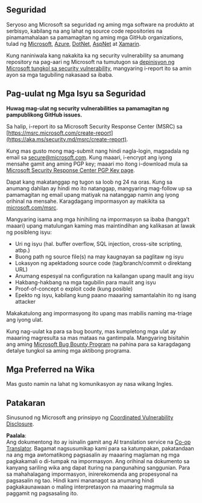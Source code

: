 <!--
CO_OP_TRANSLATOR_METADATA:
{
  "original_hash": "57f14126c1c6add76b3aef3844dfe4e3",
  "translation_date": "2025-07-16T15:42:57+00:00",
  "source_file": "SECURITY.md",
  "language_code": "tl"
}
-->
## Seguridad

Seryoso ang Microsoft sa seguridad ng aming mga software na produkto at serbisyo, kabilang na ang lahat ng source code repositories na pinamamahalaan sa pamamagitan ng aming mga GitHub organizations, tulad ng [Microsoft](https://github.com/Microsoft), [Azure](https://github.com/Azure), [DotNet](https://github.com/dotnet), [AspNet](https://github.com/aspnet) at [Xamarin](https://github.com/xamarin).

Kung naniniwala kang nakakita ka ng security vulnerability sa anumang repository na pag-aari ng Microsoft na tumutugon sa [depinisyon ng Microsoft tungkol sa security vulnerability](https://aka.ms/security.md/definition), mangyaring i-report ito sa amin ayon sa mga tagubiling nakasaad sa ibaba.

## Pag-uulat ng Mga Isyu sa Seguridad

**Huwag mag-ulat ng security vulnerabilities sa pamamagitan ng pampublikong GitHub issues.**

Sa halip, i-report ito sa Microsoft Security Response Center (MSRC) sa [https://msrc.microsoft.com/create-report](https://aka.ms/security.md/msrc/create-report).

Kung mas gusto mong mag-submit nang hindi nagla-login, magpadala ng email sa [secure@microsoft.com](mailto:secure@microsoft.com). Kung maaari, i-encrypt ang iyong mensahe gamit ang aming PGP key; maaari mo itong i-download mula sa [Microsoft Security Response Center PGP Key page](https://aka.ms/security.md/msrc/pgp).

Dapat kang makatanggap ng tugon sa loob ng 24 na oras. Kung sa anumang dahilan ay hindi mo ito natanggap, mangyaring mag-follow up sa pamamagitan ng email upang matiyak na natanggap namin ang iyong orihinal na mensahe. Karagdagang impormasyon ay makikita sa [microsoft.com/msrc](https://www.microsoft.com/msrc).

Mangyaring isama ang mga hinihiling na impormasyon sa ibaba (hangga’t maaari) upang matulungan kaming mas maintindihan ang kalikasan at lawak ng posibleng isyu:

  * Uri ng isyu (hal. buffer overflow, SQL injection, cross-site scripting, atbp.)
  * Buong path ng source file(s) na may kaugnayan sa paglitaw ng isyu
  * Lokasyon ng apektadong source code (tag/branch/commit o direktang URL)
  * Anumang espesyal na configuration na kailangan upang maulit ang isyu
  * Hakbang-hakbang na mga tagubilin para maulit ang isyu
  * Proof-of-concept o exploit code (kung posible)
  * Epekto ng isyu, kabilang kung paano maaaring samantalahin ito ng isang attacker

Makakatulong ang impormasyong ito upang mas mabilis naming ma-triage ang iyong ulat.

Kung nag-uulat ka para sa bug bounty, mas kumpletong mga ulat ay maaaring magresulta sa mas mataas na gantimpala. Mangyaring bisitahin ang aming [Microsoft Bug Bounty Program](https://aka.ms/security.md/msrc/bounty) na pahina para sa karagdagang detalye tungkol sa aming mga aktibong programa.

## Mga Preferred na Wika

Mas gusto namin na lahat ng komunikasyon ay nasa wikang Ingles.

## Patakaran

Sinusunod ng Microsoft ang prinsipyo ng [Coordinated Vulnerability Disclosure](https://aka.ms/security.md/cvd).

**Paalala**:  
Ang dokumentong ito ay isinalin gamit ang AI translation service na [Co-op Translator](https://github.com/Azure/co-op-translator). Bagamat nagsusumikap kami para sa katumpakan, pakatandaan na ang mga awtomatikong pagsasalin ay maaaring maglaman ng mga pagkakamali o di-tumpak na impormasyon. Ang orihinal na dokumento sa kanyang sariling wika ang dapat ituring na pangunahing sanggunian. Para sa mahahalagang impormasyon, inirerekomenda ang propesyonal na pagsasalin ng tao. Hindi kami mananagot sa anumang hindi pagkakaunawaan o maling interpretasyon na maaaring magmula sa paggamit ng pagsasaling ito.